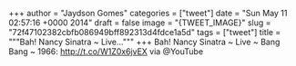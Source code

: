 
+++
author = "Jaydson Gomes"
categories = ["tweet"]
date = "Sun May 11 02:57:16 +0000 2014"
draft = false
image = "{TWEET_IMAGE}"
slug = "72f47102382cbfb086949bff892313d4fdce1a5d"
tags = ["tweet"]
title = """Bah! Nancy Sinatra ~ Live..."""
+++
Bah! Nancy Sinatra ~ Live ~ Bang Bang ~ 1966: http://t.co/W1Z0x6jvEX via @YouTube
